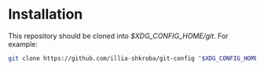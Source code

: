 # Installation

This repository should be cloned into *$XDG_CONFIG_HOME/git*. For example:

```sh
git clone https://github.com/illia-shkroba/git-config "$XDG_CONFIG_HOME/git"
```
